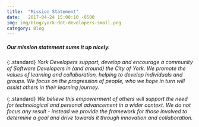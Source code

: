 ```yaml
---
title:  "Mission Statement"
date:   2017-04-24 15:08:10 -0500
img: img/blog/york-dot-developers-small.png
category: Blog
---
```


##### Our mission statement sums it up nicely.

{:.standard}
*York Developers support, develop and encourage a community of Software Developers in (and around) the City of York.  We promote the values of learning and collaboration, helping to develop individuals and groups.  We focus on the progression of people, who we hope in turn will assist others in their learning journey.*

{:.standard}
*We believe this empowerment of others will support the need for technological and personal advancement in a wider context.  We do not focus any result - instead we provide the framework for those involved to determine a goal and drive towards it through innovation and collaboration.*
